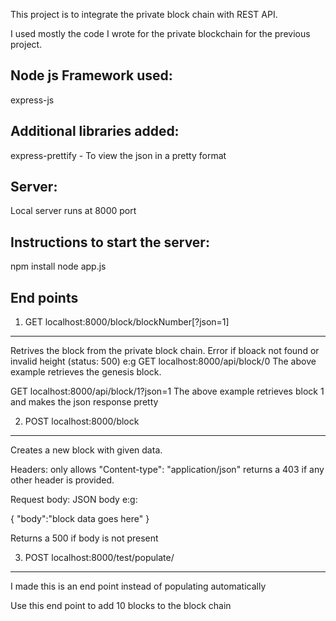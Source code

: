  
This project is to integrate the private block chain with REST API.

I used mostly the code I wrote for the private blockchain for the previous project.

Node js Framework used: 
----------------------
express-js

Additional libraries added:
--------------------------
express-prettify - To view the json in a pretty format


Server:
-------
Local server runs at 8000 port

Instructions to start the server:
---------------------------------
npm install
node app.js



End points
-----------

1) GET localhost:8000/block/blockNumber[?json=1]
-----------------------------------------------------
Retrives the block from the private block chain. Error if bloack not found or invalid height (status: 500)
e:g 
GET localhost:8000/api/block/0 
The above example retrieves the genesis block.

GET localhost:8000/api/block/1?json=1
The above example retrieves block 1 and makes the json response pretty



2) POST localhost:8000/block
--------------------------------
Creates a new block with given data.

Headers: only allows "Content-type": "application/json"
returns a 403 if any other header is provided.

Request body: JSON body
e:g:

{
  "body":"block data goes here"
}

Returns a 500 if body is not present


3) POST localhost:8000/test/populate/
------------------------------------
I made this is an end point instead of populating automatically

Use this end point to add 10 blocks to the block chain